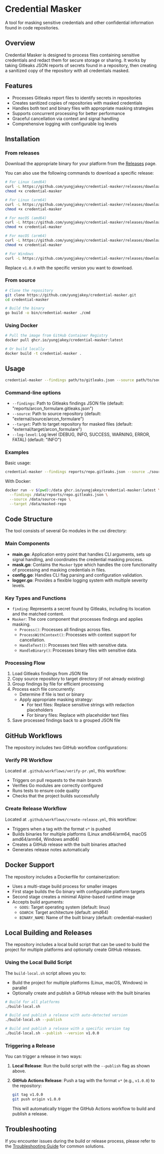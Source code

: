 # Credential Masker

A tool for masking sensitive credentials and other confidential information found in code repositories.

## Overview

Credential Masker is designed to process files containing sensitive credentials and redact them for secure storage or sharing. It works by taking Gitleaks JSON reports of secrets found in a repository, then creating a sanitized copy of the repository with all credentials masked.

## Features

- Processes Gitleaks report files to identify secrets in repositories
- Creates sanitized copies of repositories with masked credentials
- Handles both text and binary files with appropriate masking strategies
- Supports concurrent processing for better performance
- Graceful cancellation via context and signal handling
- Comprehensive logging with configurable log levels

## Installation

### From releases

Download the appropriate binary for your platform from the [Releases](https://github.com/yungjakey/credential-masker/releases) page.

You can also use the following commands to download a specific release:

```bash
# For Linux (amd64)
curl -L https://github.com/yungjakey/credential-masker/releases/download/v1.0.0/credential-masker-linux-amd64 -o credential-masker
chmod +x credential-masker

# For Linux (arm64)
curl -L https://github.com/yungjakey/credential-masker/releases/download/v1.0.0/credential-masker-linux-arm64 -o credential-masker
chmod +x credential-masker

# For macOS (amd64)
curl -L https://github.com/yungjakey/credential-masker/releases/download/v1.0.0/credential-masker-darwin-amd64 -o credential-masker
chmod +x credential-masker

# For macOS (arm64)
curl -L https://github.com/yungjakey/credential-masker/releases/download/v1.0.0/credential-masker-darwin-arm64 -o credential-masker
chmod +x credential-masker

# For Windows
curl -L https://github.com/yungjakey/credential-masker/releases/download/v1.0.0/credential-masker-windows-amd64.exe -o credential-masker.exe
```

Replace `v1.0.0` with the specific version you want to download.

### From source

```bash
# Clone the repository
git clone https://github.com/yungjakey/credential-masker.git
cd credential-masker

# Build the binary
go build -o bin/credential-masker ./cmd
```

### Using Docker

```bash
# Pull the image from GitHub Container Registry
docker pull ghcr.io/yungjakey/credential-masker:latest

# Or build locally
docker build -t credential-masker .
```

## Usage

```bash
credential-masker --findings path/to/gitleaks.json --source path/to/source/repo --target path/to/target/repo
```

### Command-line options

- `--findings`: Path to Gitleaks findings JSON file (default: "reports/arcon_formulare.gitleaks.json")
- `--source`: Path to source repository (default: "external/source/arcon_formulare")
- `--target`: Path to target repository for masked files (default: "external/target/arcon_formulare")
- `--log-level`: Log level (DEBUG, INFO, SUCCESS, WARNING, ERROR, FATAL) (default: "INFO")

### Examples

Basic usage:
```bash
credential-masker --findings reports/repo.gitleaks.json --source ./source-repo --target ./masked-repo
```

With Docker:
```bash
docker run -v $(pwd):/data ghcr.io/yungjakey/credential-masker:latest \
  --findings /data/reports/repo.gitleaks.json \
  --source /data/source-repo \
  --target /data/masked-repo
```

## Code Structure

The tool consists of several Go modules in the `cmd` directory:

### Main Components

- **main.go**: Application entry point that handles CLI arguments, sets up signal handling, and coordinates the credential masking process.
- **mask.go**: Contains the `Masker` type which handles the core functionality of processing and masking credentials in files.
- **config.go**: Handles CLI flag parsing and configuration validation.
- **logger.go**: Provides a flexible logging system with multiple severity levels.

### Key Types and Functions

- `finding`: Represents a secret found by Gitleaks, including its location and the matched content.
- `Masker`: The core component that processes findings and applies masking.
  - `Process()`: Processes all findings across files.
  - `ProcessWithContext()`: Processes with context support for cancellation.
  - `HandleText()`: Processes text files with sensitive data.
  - `HandleBinary()`: Processes binary files with sensitive data.

### Processing Flow

1. Load Gitleaks findings from JSON file
2. Copy source repository to target directory (if not already existing)
3. Group findings by file for efficient processing
4. Process each file concurrently:
   - Determine if file is text or binary
   - Apply appropriate masking strategy:
     - For text files: Replace sensitive strings with redaction placeholders
     - For binary files: Replace with placeholder text files
5. Save processed findings back to a grouped JSON file

## GitHub Workflows

The repository includes two GitHub workflow configurations:

### Verify PR Workflow

Located at `.github/workflows/verify-pr.yml`, this workflow:

- Triggers on pull requests to the main branch
- Verifies Go modules are correctly configured
- Runs tests to ensure code quality
- Checks that the project builds successfully

### Create Release Workflow

Located at `.github/workflows/create-release.yml`, this workflow:

- Triggers when a tag with the format `v*` is pushed
- Builds binaries for multiple platforms (Linux amd64/arm64, macOS amd64/arm64, Windows amd64)
- Creates a GitHub release with the built binaries attached
- Generates release notes automatically

## Docker Support

The repository includes a Dockerfile for containerization:

- Uses a multi-stage build process for smaller images
- First stage builds the Go binary with configurable platform targets
- Second stage creates a minimal Alpine-based runtime image
- Accepts build arguments:
  - `GOOS`: Target operating system (default: linux)
  - `GOARCH`: Target architecture (default: amd64)
  - `BINARY_NAME`: Name of the built binary (default: credential-masker)

## Local Building and Releases

The repository includes a local build script that can be used to build the project for multiple platforms and optionally create GitHub releases.

### Using the Local Build Script

The `build-local.sh` script allows you to:

- Build the project for multiple platforms (Linux, macOS, Windows) in parallel
- Optionally create and publish a GitHub release with the built binaries

```bash
# Build for all platforms
./build-local.sh

# Build and publish a release with auto-detected version
./build-local.sh --publish

# Build and publish a release with a specific version tag
./build-local.sh --publish --version v1.0.0
```

### Triggering a Release

You can trigger a release in two ways:

1. **Local Release**: Run the build script with the `--publish` flag as shown above.

2. **GitHub Actions Release**: Push a tag with the format `v*` (e.g., `v1.0.0`) to the repository:
   ```bash
   git tag v1.0.0
   git push origin v1.0.0
   ```
   This will automatically trigger the GitHub Actions workflow to build and publish a release.

## Troubleshooting

If you encounter issues during the build or release process, please refer to the [Troubleshooting Guide](docs/troubleshooting.md) for common solutions.
